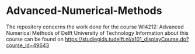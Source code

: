 # Advanced-Numerical-Methods
The repository concerns the work done for the course WI4212: Advanced Numerical Methods of Delft University of Technology
Information about this course can be found on https://studiegids.tudelft.nl/a101_displayCourse.do?course_id=49643
